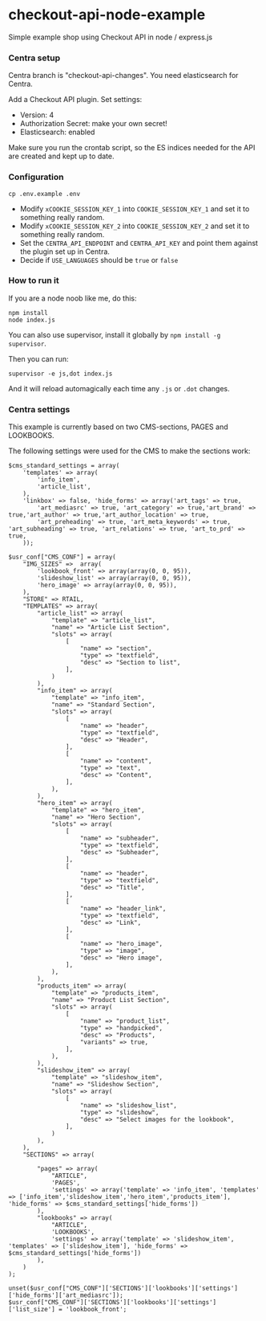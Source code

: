 # checkout-api-node-example
Simple example shop using Checkout API in node / express.js

### Centra setup

Centra branch is "checkout-api-changes". You need elasticsearch for Centra.

Add a Checkout API plugin. Set settings:
- Version: 4
- Authorization Secret: make your own secret!
- Elasticsearch: enabled

Make sure you run the crontab script, so the ES indices needed for the API are created and kept up to date.

### Configuration

```
cp .env.example .env
```

* Modify `xCOOKIE_SESSION_KEY_1` into `COOKIE_SESSION_KEY_1` and set it to something really random.
* Modify `xCOOKIE_SESSION_KEY_2` into `COOKIE_SESSION_KEY_2` and set it to something really random.
* Set the `CENTRA_API_ENDPOINT` and `CENTRA_API_KEY` and point them against the plugin set up in Centra.
* Decide if `USE_LANGUAGES` should be `true` or `false`

### How to run it

If you are a node noob like me, do this:

```
npm install
node index.js
```

You can also use supervisor, install it globally by `npm install -g supervisor`.

Then you can run:

```
supervisor -e js,dot index.js
```

And it will reload automagically each time any `.js` or `.dot` changes.

### Centra settings

This example is currently based on two CMS-sections, PAGES and LOOKBOOKS.

The following settings were used for the CMS to make the sections work:

```
$cms_standard_settings = array(
	'templates' => array(
		'info_item',
		'article_list',
	),
	'linkbox' => false, 'hide_forms' => array('art_tags' => true,
		'art_mediasrc' => true, 'art_category' => true,'art_brand' => true,'art_author' => true,'art_author_location' => true,
		'art_preheading' => true, 'art_meta_keywords' => true, 'art_subheading' => true, 'art_relations' => true, 'art_to_prd' => true,
	));

$usr_conf["CMS_CONF"] = array(
	"IMG_SIZES" =>  array(
		'lookbook_front' => array(array(0, 0, 95)),
		'slideshow_list' => array(array(0, 0, 95)),
		'hero_image' => array(array(0, 0, 95)),
	),
	"STORE" => RTAIL,
	"TEMPLATES" => array(
		"article_list" => array(
			"template" => "article_list",
			"name" => "Article List Section",
			"slots" => array(
				[
					"name" => "section",
					"type" => "textfield",
					"desc" => "Section to list",
				],
			)
		),
		"info_item" => array(
			"template" => "info_item",
			"name" => "Standard Section",
			"slots" => array(
				[
					"name" => "header",
					"type" => "textfield",
					"desc" => "Header",
				],
				[
					"name" => "content",
					"type" => "text",
					"desc" => "Content",
				],
			),
		),
		"hero_item" => array(
			"template" => "hero_item",
			"name" => "Hero Section",
			"slots" => array(
				[
					"name" => "subheader",
					"type" => "textfield",
					"desc" => "Subheader",
				],
				[
					"name" => "header",
					"type" => "textfield",
					"desc" => "Title",
				],
				[
					"name" => "header_link",
					"type" => "textfield",
					"desc" => "Link",
				],
				[
					"name" => "hero_image",
					"type" => "image",
					"desc" => "Hero image",
				],
			),
		),
		"products_item" => array(
			"template" => "products_item",
			"name" => "Product List Section",
			"slots" => array(
				[
					"name" => "product_list",
					"type" => "handpicked",
					"desc" => "Products",
					"variants" => true,
				],
			),
		),
		"slideshow_item" => array(
			"template" => "slideshow_item",
			"name" => "Slideshow Section",
			"slots" => array(
				[
					"name" => "slideshow_list",
					"type" => "slideshow",
					"desc" => "Select images for the lookbook",
				],
			)
		),
	),
	"SECTIONS" => array(

		"pages" => array(
			"ARTICLE",
			'PAGES',
			'settings' => array('template' => 'info_item', 'templates' => ['info_item','slideshow_item','hero_item','products_item'], 'hide_forms' => $cms_standard_settings['hide_forms'])
		),
		"lookbooks" => array(
			"ARTICLE",
			'LOOKBOOKS',
			'settings' => array('template' => 'slideshow_item', 'templates' => ['slideshow_item'], 'hide_forms' => $cms_standard_settings['hide_forms'])
		),
	)
);

unset($usr_conf["CMS_CONF"]['SECTIONS']['lookbooks']['settings']['hide_forms']['art_mediasrc']);
$usr_conf["CMS_CONF"]['SECTIONS']['lookbooks']['settings']['list_size'] = 'lookbook_front';
``` 
